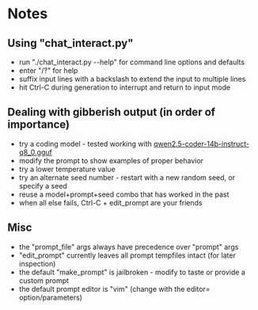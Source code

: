 # Notes

## Using "chat_interact.py"
  * run "./chat_interact.py --help" for command line options and defaults
  * enter "/?" for help
  * suffix input lines with a backslash to extend the input to multiple lines
  * hit Ctrl-C during generation to interrupt and return to input mode

## Dealing with gibberish output (in order of importance)
  * try a coding model - tested working with [qwen2.5-coder-14b-instruct-q8_0.gguf](https://huggingface.co/Qwen/Qwen2.5-Coder-14B-Instruct-GGUF/blob/main/qwen2.5-coder-14b-instruct-q8_0.gguf)
  * modify the prompt to show examples of proper behavior
  * try a lower temperature value
  * try an alternate seed number - restart with a new random seed, or specify a seed
  * reuse a model+prompt+seed combo that has worked in the past
  * when all else fails, Ctrl-C + edit_prompt are your friends

## Misc
  * the "prompt_file" args always have precedence over "prompt" args
  * "edit_prompt" currently leaves all prompt tempfiles intact (for later inspection)
  * the default "make_prompt" is jailbroken - modify to taste or provide a custom prompt
  * the default prompt editor is "vim" (change with the editor= option/parameters)

